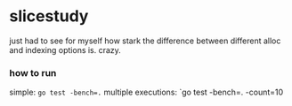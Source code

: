 # slicestudy
just had to see for myself how stark the difference between different alloc and
indexing options is. crazy.

### how to run
simple: `go test -bench=.`
multiple executions: `go test -bench=. -count=10
